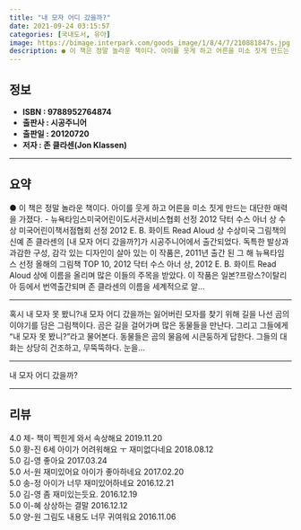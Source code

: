 ```yaml
---
title: "내 모자 어디 갔을까?"
date: 2021-09-24 03:15:57
categories: [국내도서, 유아]
image: https://bimage.interpark.com/goods_image/1/8/4/7/210881847s.jpg
description: ● 이 책은 정말 놀라운 책이다. 아이를 웃게 하고 어른을 미소 짓게 만드는 대단한 매력을 가졌다. - 뉴욕타임스미국어린이도서관서비스협회 선정 2012 닥터 수스 아너 상 수상 미국어린이책서점협회 선정 2012 E. B. 화이트 Read Aloud 상 수상미국 그림책의 신예 존 클라
---
```


## **정보**

- **ISBN : 9788952764874**
- **출판사 : 시공주니어**
- **출판일 : 20120720**
- **저자 : 존 클라센(Jon Klassen)**

------



## **요약**

●  이 책은 정말 놀라운 책이다. 아이를 웃게 하고 어른을 미소 짓게 만드는 대단한 매력을 가졌다. - 뉴욕타임스미국어린이도서관서비스협회 선정 2012 닥터 수스 아너 상 수상 미국어린이책서점협회 선정  2012 E. B. 화이트 Read Aloud 상 수상미국 그림책의 신예 존 클라센의 [내 모자 어디 갔을까?]가 시공주니어에서 출간되었다. 독특한 발상과 과감한 구성, 감각 있는 디자인이 살아 있는 이 작품은, 2011년 출간 된 그 해 뉴욕타임스 선정 올해의 그림책 TOP 10, 2012 닥터 수스 아너 상, 2012 E. B. 화이트 Read Aloud 상에 이름을 올리며 많은 이들의 주목을 받았다. 이 작품은 일본?프랑스?이탈리아 등에서 번역출간되며 존 클라센의 이름을 세계적으로 알...

------

혹시 내 모자 못 봤니?내 모자 어디 갔을까는 잃어버린 모자를 찾기 위해 길을 나선 곰의 이야기를 담은 그림책이다. 곰은 길을 걸어가며 많은 동물들을 만난다. 그리고 그들에게 “내 모자 못 봤니?”라고 물어본다. 동물들은 곰의 물음에 시큰둥하게 답한다. 그들의 대화는 상당히 건조하고, 무뚝뚝하다. 눈을... 

------


내 모자 어디 갔을까? 

------


## **리뷰** 

4.0 제- 책이 찍힌게 와서 속상해요 2019.11.20 <br/>5.0 황-진 6세 아이가 어려워해요 ㅜ 재미없다네요 2018.08.12 <br/>5.0 김-영 좋아요 2017.03.24 <br/>5.0 서-원 재미있어요 아이가 좋아하네요  2017.02.20 <br/>5.0 송-정 아이가 너무 재미있어하네요 2016.12.21 <br/>5.0 김-영 좀 재미있는듯요. 2016.12.19 <br/>5.0 이-혜 상상하는 결말 2016.12.12 <br/>5.0 양-원 그림도 내용도 너무 귀여워요 2016.11.06 <br/>